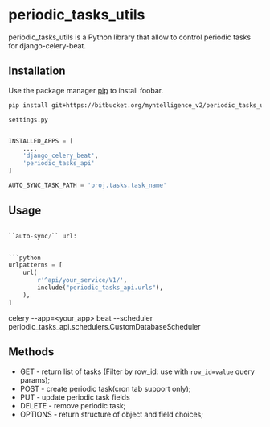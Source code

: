 # periodic_tasks_utils

periodic_tasks_utils is a Python library that allow to control periodic tasks for django-celery-beat.

## Installation

Use the package manager [pip](https://pip.pypa.io/en/stable/) to install foobar.

```bash
pip install git+https://bitbucket.org/myntelligence_v2/periodic_tasks_utils/
```

``
settings.py
``
```python

INSTALLED_APPS = [
    ...,
    'django_celery_beat',
    'periodic_tasks_api'
]

AUTO_SYNC_TASK_PATH = 'proj.tasks.task_name'
```
## Usage

```python

``auto-sync/`` url:


```python
urlpatterns = [
    url(
        r'^api/your_service/V1/',
        include("periodic_tasks_api.urls"),
    ),
]
```

celery --app=<your_app> beat --scheduler periodic_tasks_api.schedulers.CustomDatabaseScheduler

## Methods

- GET - return list of tasks (Filter by row_id: use with ``row_id=value`` query params);
- POST - create periodic task(cron tab support only);
- PUT - update periodic task fields
- DELETE  - remove periodic task;
- OPTIONS - return structure of object and field choices;

